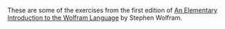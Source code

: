 These are some of the exercises from the first edition of [An Elementary Introduction to the Wolfram Language](https://www.wolfram.com/language/elementary-introduction/) by Stephen Wolfram.
